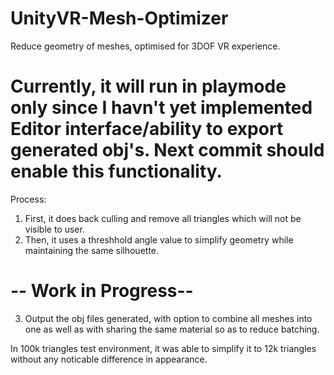 # UnityVR-Mesh-Optimizer
Reduce geometry of meshes, optimised for 3DOF VR experience.

# Currently, it will run in playmode only since I havn't yet implemented Editor interface/ability to export generated obj's. Next commit should enable this functionality.

Process: 
1. First, it does back culling and remove all triangles which will not be visible to user.
2. Then, it uses a threshhold angle value to simplify geometry while maintaining the same silhouette.

# -- Work in Progress--
3. Output the obj files generated, with option to combine all meshes into one as well as with sharing the same material so as to reduce batching.


In 100k triangles test environment, it was able to simplify it to 12k triangles without any noticable difference in appearance.

